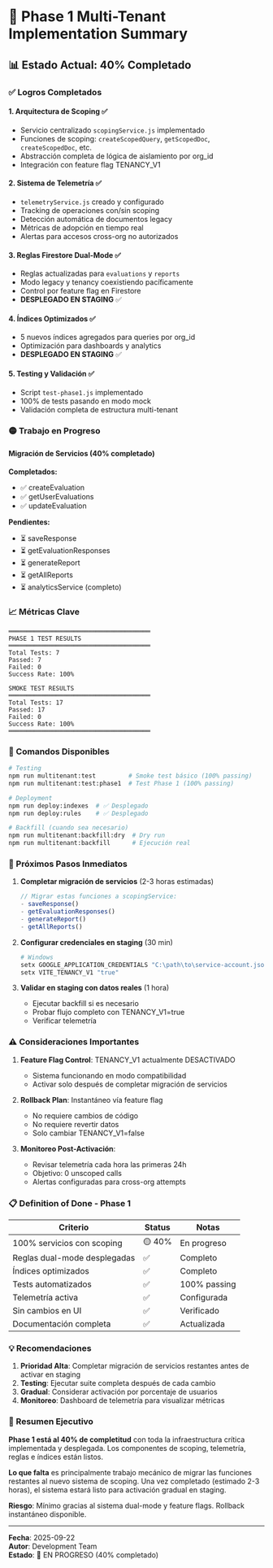 # 🎯 Phase 1 Multi-Tenant Implementation Summary

## 📊 Estado Actual: 40% Completado

### ✅ Logros Completados

#### 1. **Arquitectura de Scoping** ✅
- Servicio centralizado `scopingService.js` implementado
- Funciones de scoping: `createScopedQuery`, `getScopedDoc`, `createScopedDoc`, etc.
- Abstracción completa de lógica de aislamiento por org_id
- Integración con feature flag TENANCY_V1

#### 2. **Sistema de Telemetría** ✅
- `telemetryService.js` creado y configurado
- Tracking de operaciones con/sin scoping
- Detección automática de documentos legacy
- Métricas de adopción en tiempo real
- Alertas para accesos cross-org no autorizados

#### 3. **Reglas Firestore Dual-Mode** ✅
- Reglas actualizadas para `evaluations` y `reports`
- Modo legacy y tenancy coexistiendo pacíficamente
- Control por feature flag en Firestore
- **DESPLEGADO EN STAGING** ✅

#### 4. **Índices Optimizados** ✅
- 5 nuevos índices agregados para queries por org_id
- Optimización para dashboards y analytics
- **DESPLEGADO EN STAGING** ✅

#### 5. **Testing y Validación** ✅
- Script `test-phase1.js` implementado
- 100% de tests pasando en modo mock
- Validación completa de estructura multi-tenant

### 🟡 Trabajo en Progreso

#### Migración de Servicios (40% completado)
**Completados:**
- ✅ createEvaluation
- ✅ getUserEvaluations  
- ✅ updateEvaluation

**Pendientes:**
- ⏳ saveResponse
- ⏳ getEvaluationResponses
- ⏳ generateReport
- ⏳ getAllReports
- ⏳ analyticsService (completo)

### 📈 Métricas Clave

```
═══════════════════════════════════════
PHASE 1 TEST RESULTS
═══════════════════════════════════════
Total Tests: 7
Passed: 7
Failed: 0
Success Rate: 100%

SMOKE TEST RESULTS
═══════════════════════════════════════
Total Tests: 17
Passed: 17
Failed: 0
Success Rate: 100%
═══════════════════════════════════════
```

### 🚀 Comandos Disponibles

```bash
# Testing
npm run multitenant:test         # Smoke test básico (100% passing)
npm run multitenant:test:phase1  # Test Phase 1 (100% passing)

# Deployment
npm run deploy:indexes  # ✅ Desplegado
npm run deploy:rules    # ✅ Desplegado

# Backfill (cuando sea necesario)
npm run multitenant:backfill:dry  # Dry run
npm run multitenant:backfill      # Ejecución real
```

### 🔄 Próximos Pasos Inmediatos

1. **Completar migración de servicios** (2-3 horas estimadas)
   ```javascript
   // Migrar estas funciones a scopingService:
   - saveResponse()
   - getEvaluationResponses()
   - generateReport()
   - getAllReports()
   ```

2. **Configurar credenciales en staging** (30 min)
   ```bash
   # Windows
   setx GOOGLE_APPLICATION_CREDENTIALS "C:\path\to\service-account.json"
   setx VITE_TENANCY_V1 "true"
   ```

3. **Validar en staging con datos reales** (1 hora)
   - Ejecutar backfill si es necesario
   - Probar flujo completo con TENANCY_V1=true
   - Verificar telemetría

### ⚠️ Consideraciones Importantes

1. **Feature Flag Control**: TENANCY_V1 actualmente DESACTIVADO
   - Sistema funcionando en modo compatibilidad
   - Activar solo después de completar migración de servicios

2. **Rollback Plan**: Instantáneo vía feature flag
   - No requiere cambios de código
   - No requiere revertir datos
   - Solo cambiar TENANCY_V1=false

3. **Monitoreo Post-Activación**:
   - Revisar telemetría cada hora las primeras 24h
   - Objetivo: 0 unscoped calls
   - Alertas configuradas para cross-org attempts

### 📋 Definition of Done - Phase 1

| Criterio | Status | Notas |
|----------|--------|-------|
| 100% servicios con scoping | 🟡 40% | En progreso |
| Reglas dual-mode desplegadas | ✅ | Completo |
| Índices optimizados | ✅ | Completo |
| Tests automatizados | ✅ | 100% passing |
| Telemetría activa | ✅ | Configurada |
| Sin cambios en UI | ✅ | Verificado |
| Documentación completa | ✅ | Actualizada |

### 💡 Recomendaciones

1. **Prioridad Alta**: Completar migración de servicios restantes antes de activar en staging
2. **Testing**: Ejecutar suite completa después de cada cambio
3. **Gradual**: Considerar activación por porcentaje de usuarios
4. **Monitoreo**: Dashboard de telemetría para visualizar métricas

### 🎉 Resumen Ejecutivo

**Phase 1 está al 40% de completitud** con toda la infraestructura crítica implementada y desplegada. Los componentes de scoping, telemetría, reglas e índices están listos. 

**Lo que falta** es principalmente trabajo mecánico de migrar las funciones restantes al nuevo sistema de scoping. Una vez completado (estimado 2-3 horas), el sistema estará listo para activación gradual en staging.

**Riesgo**: Mínimo gracias al sistema dual-mode y feature flags. Rollback instantáneo disponible.

---

**Fecha**: 2025-09-22  
**Autor**: Development Team  
**Estado**: 🚧 EN PROGRESO (40% completado)


